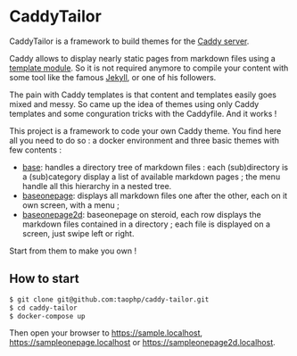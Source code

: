 # CaddyTailor

CaddyTailor is a framework to build themes for the [Caddy server](https://caddyserver.com/).

Caddy allows to display nearly static pages from markdown files using a [template module](https://caddyserver.com/docs/modules/http.handlers.templates). So it is not required anymore to compile your content with some tool like the famous [Jekyll](http://jekyllrb.com/), or one of his followers.

The pain with Caddy templates is that content and templates easily goes mixed and messy. So came up the idea of themes using only Caddy templates and some conguration tricks with the Caddyfile. And it works !

This project is a framework to code your own Caddy theme. You find here all you need to do so : a docker environment and three basic themes with few contents :

- [base](https://github.com/taophp/caddy-tailor/tree/main/sites/themes/base): handles a directory tree of markdown files : each (sub)directory is a (sub)category display a list of available markdown pages ; the menu handle all this hierarchy in a nested tree.
- [baseonepage](https://github.com/taophp/caddy-tailor/tree/main/sites/themes/baseonepage): displays all markdown files one after the other, each on it own screen, with a menu ;
- [baseonepage2d](https://github.com/taophp/caddy-tailor/tree/main/sites/themes/baseonepage): baseonepage on steroid, each row displays the markdown files contained in a directory ; each file is displayed on a screen, just swipe left or right.

Start from them to make you own !

## How to start

```bash
$ git clone git@github.com:taophp/caddy-tailor.git
$ cd caddy-tailor
$ docker-compose up
```

Then open your browser to https://sample.localhost, https://sampleonepage.localhost or https://sampleonepage2d.localhost.